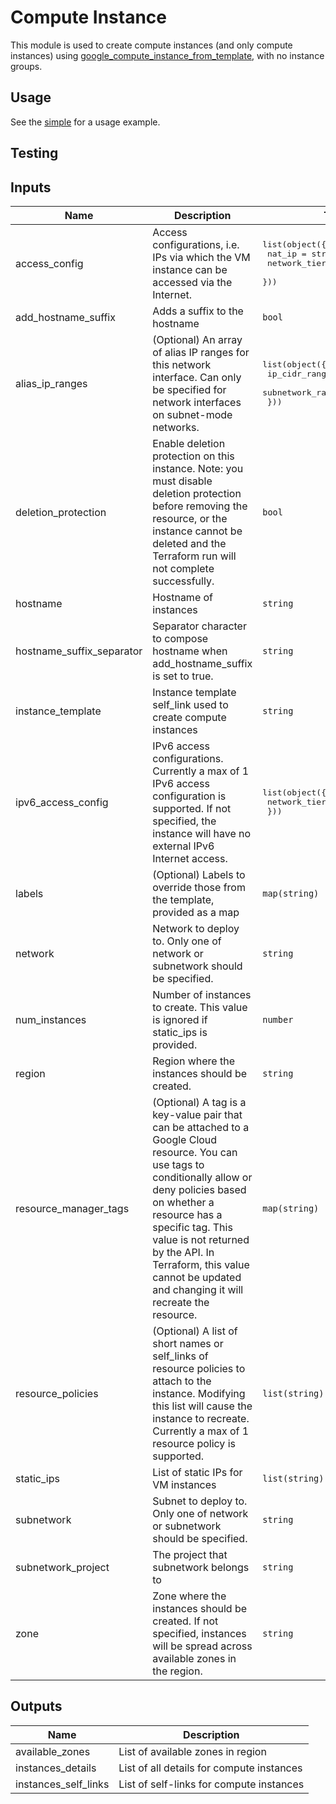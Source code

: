# Compute Instance

This module is used to create compute instances (and only compute instances) using
[google_compute_instance_from_template](https://www.terraform.io/docs/providers/google/r/compute_instance_from_template), with no instance groups.

## Usage

See the [simple](https://github.com/terraform-google-modules/terraform-google-vm/tree/master/examples/compute_instance/simple) for a usage example.

## Testing


<!-- BEGINNING OF PRE-COMMIT-TERRAFORM DOCS HOOK -->
## Inputs

| Name | Description | Type | Default | Required |
|------|-------------|------|---------|:--------:|
| access\_config | Access configurations, i.e. IPs via which the VM instance can be accessed via the Internet. | <pre>list(object({<br>    nat_ip       = string<br>    network_tier = string<br>  }))</pre> | `[]` | no |
| add\_hostname\_suffix | Adds a suffix to the hostname | `bool` | `true` | no |
| alias\_ip\_ranges | (Optional) An array of alias IP ranges for this network interface. Can only be specified for network interfaces on subnet-mode networks. | <pre>list(object({<br>    ip_cidr_range         = string<br>    subnetwork_range_name = string<br>  }))</pre> | `[]` | no |
| deletion\_protection | Enable deletion protection on this instance. Note: you must disable deletion protection before removing the resource, or the instance cannot be deleted and the Terraform run will not complete successfully. | `bool` | `false` | no |
| hostname | Hostname of instances | `string` | `""` | no |
| hostname\_suffix\_separator | Separator character to compose hostname when add\_hostname\_suffix is set to true. | `string` | `"-"` | no |
| instance\_template | Instance template self\_link used to create compute instances | `string` | n/a | yes |
| ipv6\_access\_config | IPv6 access configurations. Currently a max of 1 IPv6 access configuration is supported. If not specified, the instance will have no external IPv6 Internet access. | <pre>list(object({<br>    network_tier = string<br>  }))</pre> | `[]` | no |
| labels | (Optional) Labels to override those from the template, provided as a map | `map(string)` | `null` | no |
| network | Network to deploy to. Only one of network or subnetwork should be specified. | `string` | `""` | no |
| num\_instances | Number of instances to create. This value is ignored if static\_ips is provided. | `number` | `"1"` | no |
| region | Region where the instances should be created. | `string` | `null` | no |
| resource\_manager\_tags | (Optional) A tag is a key-value pair that can be attached to a Google Cloud resource. You can use tags to conditionally allow or deny policies based on whether a resource has a specific tag. This value is not returned by the API. In Terraform, this value cannot be updated and changing it will recreate the resource. | `map(string)` | `null` | no |
| resource\_policies | (Optional) A list of short names or self\_links of resource policies to attach to the instance. Modifying this list will cause the instance to recreate. Currently a max of 1 resource policy is supported. | `list(string)` | `[]` | no |
| static\_ips | List of static IPs for VM instances | `list(string)` | `[]` | no |
| subnetwork | Subnet to deploy to. Only one of network or subnetwork should be specified. | `string` | `""` | no |
| subnetwork\_project | The project that subnetwork belongs to | `string` | `""` | no |
| zone | Zone where the instances should be created. If not specified, instances will be spread across available zones in the region. | `string` | `null` | no |

## Outputs

| Name | Description |
|------|-------------|
| available\_zones | List of available zones in region |
| instances\_details | List of all details for compute instances |
| instances\_self\_links | List of self-links for compute instances |

<!-- END OF PRE-COMMIT-TERRAFORM DOCS HOOK -->
